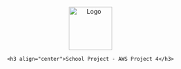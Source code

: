 <!-- Project Logo -->
<br>
<div align="center">
    <img src="https://logos-world.net/wp-content/uploads/2021/08/Amazon-Web-Services-AWS-Logo.png" alt="Logo" width="100">

    <h3 align="center">School Project - AWS Project 4</h3>
    
</div>